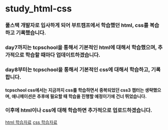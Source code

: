 # study_html-css

### 풀스택 개발자로 입사하게 되어 부트캠프에서 학습했던 html, css를 복습하고 기록했습니다.

### day7까지는 tcpschool을 통해서 기본적인 html에 대해서 학습했으며, 추가적으로 학습할 때마다 업데이트하겠습니다.

### day8부터는 tcpschool을 통해서 기본적인 css에 대해서 학습하고, 기록합니다.

#### tcpschool css에서는 지금까지 css를 학습하면서 중복되었던 css3 챕터는 생략했으며, 애니메이션은 추후에 필요할 때 학습을 진행할 예정이기에 건너 뛰었습니다.

### 이후에 html이나 css에 대해 학습하면 추가적으로 업로드하겠습니다.

<a href='http://www.tcpschool.com/html/html_text_formatting' target='_blank'>html 학습자료</a>
<a href='http://www.tcpschool.com/css/intro' target='_blank'>css 학습자료</a>
